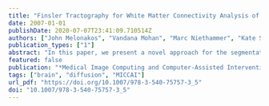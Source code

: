 ```yaml
---
title: "Finsler Tractography for White Matter Connectivity Analysis of the Cingulum Bundle"
date: 2007-01-01
publishDate: 2020-07-07T23:41:09.710514Z
authors: ["John Melonakos", "Vandana Mohan", "Marc Niethammer", "Kate Smith", "Marek Kubicki", "Allen R. Tannenbaum"]
publication_types: ["1"]
abstract: "In this paper, we present a novel approach for the segmentation of white matter tracts based on Finsler active contours. This technique provides an optimal measure of connectivity, explicitly segments the connecting fiber bundle, and is equipped with a metric which is able to utilize the directional information of high angular resolution data. We demonstrate the effectiveness of the algorithm for segmenting the cingulum bundle."
featured: false
publication: "*Medical Image Computing and Computer-Assisted Intervention - MICCAI 2007, 10th International Conference, Brisbane, Australia, October 29 - November 2, 2007, Proceedings, Part I*"
tags: ["brain", "diffusion", "MICCAI"]
url_pdf: "https://doi.org/10.1007/978-3-540-75757-3_5"
doi: "10.1007/978-3-540-75757-3_5"
---
```



